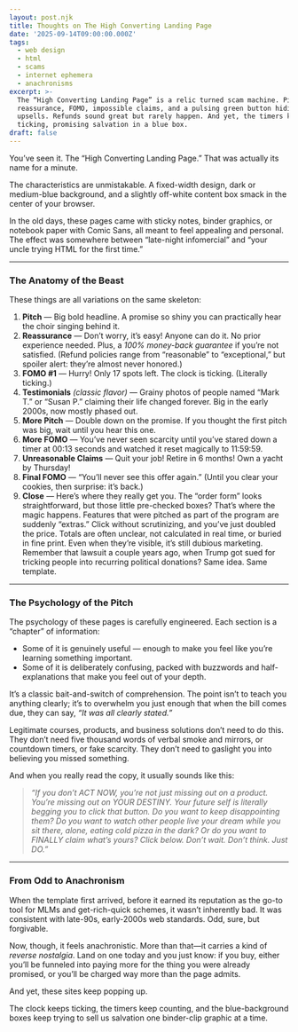 ```yaml
---
layout: post.njk
title: Thoughts on The High Converting Landing Page
date: '2025-09-14T09:00:00.000Z'
tags:
  - web design
  - html
  - scams
  - internet ephemera
  - anachronisms
excerpt: >-
  The “High Converting Landing Page” is a relic turned scam machine. Pitch,
  reassurance, FOMO, impossible claims, and a pulsing green button hiding
  upsells. Refunds sound great but rarely happen. And yet, the timers keep
  ticking, promising salvation in a blue box.
draft: false
---
```

You’ve seen it. The “High Converting Landing Page.” That was actually its name for a minute.

The characteristics are unmistakable. A fixed-width design, dark or medium-blue background, and a slightly off-white content box smack in the center of your browser.

In the old days, these pages came with sticky notes, binder graphics, or notebook paper with Comic Sans, all meant to feel appealing and personal. The effect was somewhere between “late-night infomercial” and “your uncle trying HTML for the first time.”

---

### The Anatomy of the Beast

These things are all variations on the same skeleton:

1. **Pitch** — Big bold headline. A promise so shiny you can practically hear the choir singing behind it.
2. **Reassurance** — Don’t worry, it’s easy! Anyone can do it. No prior experience needed. Plus, a *100% money-back guarantee* if you’re not satisfied. (Refund policies range from “reasonable” to “exceptional,” but spoiler alert: they’re almost never honored.)
3. **FOMO #1** — Hurry! Only 17 spots left. The clock is ticking. (Literally ticking.)
4. **Testimonials** *(classic flavor)* — Grainy photos of people named “Mark T.” or “Susan P.” claiming their life changed forever. Big in the early 2000s, now mostly phased out.
5. **More Pitch** — Double down on the promise. If you thought the first pitch was big, wait until you hear this one.
6. **More FOMO** — You’ve never seen scarcity until you’ve stared down a timer at 00:13 seconds and watched it reset magically to 11:59:59.
7. **Unreasonable Claims** — Quit your job! Retire in 6 months! Own a yacht by Thursday!
8. **Final FOMO** — “You’ll never see this offer again.” (Until you clear your cookies, then surprise: it’s back.)
9. **Close** — Here’s where they really get you. The “order form” looks straightforward, but those little pre-checked boxes? That’s where the magic happens. Features that were pitched as part of the program are suddenly “extras.” Click without scrutinizing, and you’ve just doubled the price. Totals are often unclear, not calculated in real time, or buried in fine print. Even when they’re visible, it’s still dubious marketing. Remember that lawsuit a couple years ago, when Trump got sued for tricking people into recurring political donations? Same idea. Same template.

---

### The Psychology of the Pitch

The psychology of these pages is carefully engineered. Each section is a “chapter” of information:

* Some of it is genuinely useful — enough to make you feel like you’re learning something important.
* Some of it is deliberately confusing, packed with buzzwords and half-explanations that make you feel out of your depth.

It’s a classic bait-and-switch of comprehension. The point isn’t to teach you anything clearly; it’s to overwhelm you just enough that when the bill comes due, they can say, *“It was all clearly stated.”*

Legitimate courses, products, and business solutions don’t need to do this. They don’t need five thousand words of verbal smoke and mirrors, or countdown timers, or fake scarcity. They don’t need to gaslight you into believing you missed something.

And when you really read the copy, it usually sounds like this:

> *“If you don’t ACT NOW, you’re not just missing out on a product. You’re missing out on YOUR DESTINY. Your future self is literally begging you to click that button. Do you want to keep disappointing them? Do you want to watch other people live your dream while you sit there, alone, eating cold pizza in the dark? Or do you want to FINALLY claim what’s yours? Click below. Don’t wait. Don’t think. Just DO.”*

---

### From Odd to Anachronism

When the template first arrived, before it earned its reputation as the go-to tool for MLMs and get-rich-quick schemes, it wasn’t inherently bad. It was consistent with late-90s, early-2000s web standards. Odd, sure, but forgivable.

Now, though, it feels anachronistic. More than that—it carries a kind of *reverse nostalgia*. Land on one today and you just know: if you buy, either you’ll be funneled into paying more for the thing you were already promised, or you’ll be charged way more than the page admits.

And yet, these sites keep popping up.

The clock keeps ticking, the timers keep counting, and the blue-background boxes keep trying to sell us salvation one binder-clip graphic at a time.
